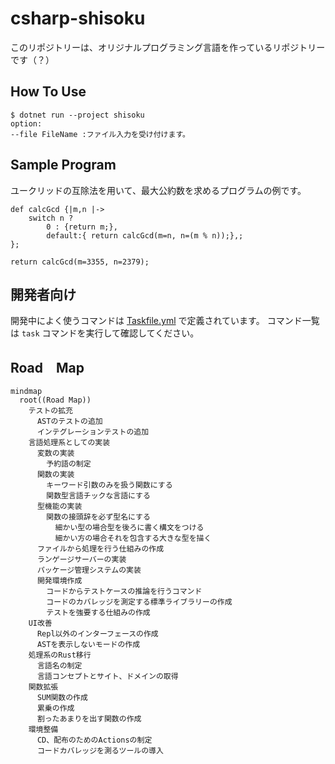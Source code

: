 # csharp-shisoku
このリポジトリーは、オリジナルプログラミング言語を作っているリポジトリーです（？）

## How To Use

```terminal
$ dotnet run --project shisoku
option:
--file FileName :ファイル入力を受け付けます。
```

## Sample Program

ユークリッドの互除法を用いて、最大公約数を求めるプログラムの例です。

```
def calcGcd {|m,n |->
    switch n ?
        0 : {return m;},
        default:{ return calcGcd(m=n, n=(m % n));},;
};

return calcGcd(m=3355, n=2379);
```

## 開発者向け

開発中によく使うコマンドは [Taskfile.yml](./Taskfile.yml) で定義されています。
コマンド一覧は `task` コマンドを実行して確認してください。

## Road　Map

```mermaid
mindmap
  root((Road Map))
    テストの拡充
      ASTのテストの追加
      インテグレーションテストの追加
    言語処理系としての実装
      変数の実装
        予約語の制定
      関数の実装
        キーワード引数のみを扱う関数にする
        関数型言語チックな言語にする
      型機能の実装
        関数の接頭辞を必ず型名にする
          細かい型の場合型を後ろに書く構文をつける
          細かい方の場合それを包含する大きな型を描く
      ファイルから処理を行う仕組みの作成
      ランゲージサーバーの実装
      パッケージ管理システムの実装
      開発環境作成
        コードからテストケースの推論を行うコマンド
        コードのカバレッジを測定する標準ライブラリーの作成
        テストを強要する仕組みの作成
    UI改善
      Repl以外のインターフェースの作成
      ASTを表示しないモードの作成
    処理系のRust移行
      言語名の制定
      言語コンセプトとサイト、ドメインの取得
    関数拡張
      SUM関数の作成
      累乗の作成
      割ったあまりを出す関数の作成
    環境整備
      CD、配布のためのActionsの制定
      コードカバレッジを測るツールの導入
```
